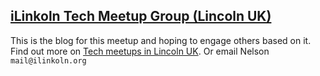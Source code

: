 ## [iLinkoln Tech Meetup Group (Lincoln UK)](http://ilinkoln.org "iLinkoln Tech Meetup Group")
This is the blog for this meetup and hoping to engage others based on it.
Find out more on [Tech meetups in Lincoln UK](http://ilinkoln.org/ "Lincoln digital technology meetup group").
Or email Nelson `mail@ilinkoln.org`
